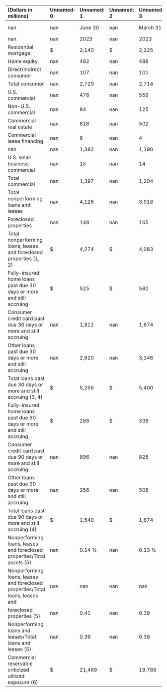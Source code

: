 | (Dollars in millions)                                                         | Unnamed: 0   | Unnamed: 1   | Unnamed: 2   | Unnamed: 3   | Unnamed: 4   | Unnamed: 5   | Unnamed: 6   | Unnamed: 7   |
|:------------------------------------------------------------------------------|:-------------|:-------------|:-------------|:-------------|:-------------|:-------------|:-------------|:-------------|
| nan                                                                           | nan          | June 30      | nan          | March 31     | December 31  | September 30 | nan          | June 30      |
| nan                                                                           | nan          | 2023         | nan          | 2023         | 2022         | 2022         | nan          | 2022         |
| Residential mortgage                                                          | $            | 2,140        | $            | 2,125        | $ 2,167      | $ 2,187      | $            | 2,245        |
| Home equity                                                                   | nan          | 482          | nan          | 488          | 510          | 532          | nan          | 563          |
| Direct/Indirect consumer                                                      | nan          | 107          | nan          | 101          | 77           | 41           | nan          | 58           |
| Total consumer                                                                | nan          | 2,729        | nan          | 2,714        | 2,754        | 2,760        | nan          | 2,866        |
| U.S. commercial                                                               | nan          | 476          | nan          | 559          | 553          | 640          | nan          | 742          |
| Non-U.S. commercial                                                           | nan          | 84           | nan          | 125          | 212          | 274          | nan          | 279          |
| Commercial real estate                                                        | nan          | 816          | nan          | 502          | 271          | 282          | nan          | 218          |
| Commercial lease financing                                                    | nan          | 6            | nan          | 4            | 4            | 11           | nan          | 44           |
| nan                                                                           | nan          | 1,382        | nan          | 1,190        | 1,040        | 1,207        | nan          | 1,283        |
| U.S. small business commercial                                                | nan          | 15           | nan          | 14           | 14           | 16           | nan          | 15           |
| Total commercial                                                              | nan          | 1,397        | nan          | 1,204        | 1,054        | 1,223        | nan          | 1,298        |
| Total nonperforming loans and leases                                          | nan          | 4,126        | nan          | 3,918        | 3,808        | 3,983        | nan          | 4,164        |
| Foreclosed properties                                                         | nan          | 148          | nan          | 165          | 170          | 173          | nan          | 162          |
| Total nonperforming loans, leases and foreclosed properties (1, 2)            | $            | 4,274        | $            | 4,083        | $ 3,978      | $ 4,156      | $            | 4,326        |
| Fully-insured home loans past due 30 days or more and still accruing          | $            | 525          | $            | 580          | $ 627        | $ 672        | $            | 734          |
| Consumer credit card past due 30 days or more and still accruing              | nan          | 1,811        | nan          | 1,674        | 1,505        | 1,202        | nan          | 1,008        |
| Other loans past due 30 days or more and still accruing                       | nan          | 2,920        | nan          | 3,146        | 4,008        | 3,281        | nan          | 3,494        |
| Total loans past due 30 days or more and still accruing (3, 4)                | $            | 5,256        | $            | 5,400        | $ 6,140      | $ 5,155      | $            | 5,236        |
| Fully-insured home loans past due 90 days or more and still accruing          | $            | 288          | $            | 338          | $ 368        | $ 427        | $            | 492          |
| Consumer credit card past due 90 days or more and still accruing              | nan          | 896          | nan          | 828          | 717          | 547          | nan          | 493          |
| Other loans past due 90 days or more and still accruing                       | nan          | 356          | nan          | 508          | 626          | 647          | nan          | 720          |
| Total loans past due 90 days or more and still accruing (4)                   | $            | 1,540        | $            | 1,674        | $ 1,711      | $ 1,621      | $            | 1,705        |
| Nonperforming loans, leases and foreclosed properties/Total assets (5)        | nan          | 0.14 %       | nan          | 0.13 %       | 0.13 %       | 0.14 %       | nan          | 0.14 %       |
| Nonperforming loans, leases and foreclosed properties/Total loans, leases and | nan          | nan          | nan          | nan          | nan          | nan          | nan          | nan          |
| foreclosed properties (5)                                                     | nan          | 0.41         | nan          | 0.39         | 0.38         | 0.40         | nan          | 0.42         |
| Nonperforming loans and leases/Total loans and leases (5)                     | nan          | 0.39         | nan          | 0.38         | 0.37         | 0.39         | nan          | 0.41         |
| Commercial reservable criticized utilized exposure (6)                        | $            | 21,469       | $            | 19,789       | $ 19,274     | $ 17,659     | $            | 18,114       |